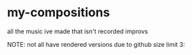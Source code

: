 # my-compositions
all the music ive made that isn't recorded improvs

NOTE: not all have rendered versions due to github size limit 3:
